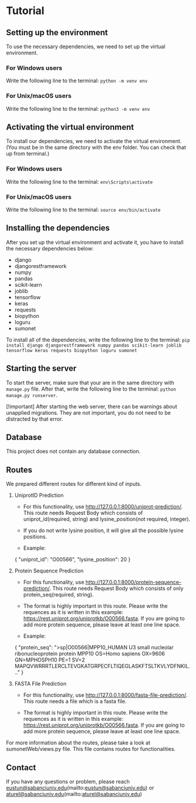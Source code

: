 # Tutorial

## Setting up the environment

To use the necessary dependencies, we need to set up the virtual environment.

### For Windows users

Write the following line to the terminal: `python -m venv env`

### For Unix/macOS users

Write the following line to the terminal: `python3 -m venv env`

## Activating the virtual environment

To install our dependencies, we need to activate the virtual environment. (You must be in the same directory with the env folder. You can check that up from terminal.)

### For Windows users

Write the following line to the terminal: `env\Scripts\activate`

### For Unix/macOS users

Write the following line to the terminal: `source env/bin/activate`

## Installing the dependencies

After you set up the virtual environment and activate it, you have to install the necessary dependencies below:

- django
- djangorestframework
- numpy
- pandas
- scikit-learn
- joblib
- tensorflow
- keras
- requests
- biopython
- loguru
- sumonet

To install all of the dependencies, write the following line to the terminal: `pip install django djangorestframework numpy pandas scikit-learn joblib tensorflow keras requests biopython loguru sumonet`

## Starting the server

To start the server, make sure that your are in the same directory with `manage.py` file. After that, write the following line to the terminal: `python manage.py runserver`.

[!important]
After starting the web server, there can be warnings about unapplied migrations. They are not important, you do not need to be distracted by that error.

## Database

This project does not contain any database connection.

## Routes

We prepared different routes for different kind of inputs.

1. UniprotID Prediction

   - For this functionality, use http://127.0.0.1:8000/uniprot-prediction/. This route needs Request Body which consists of uniprot_id(required, string) and lysine_position(not required, integer).

   - If you do not write lysine position, it will give all the possible lysine positions.

   - Example:

   {
   "uniprot_id": "O00566",
   "lysine_position": 20
   }

2. Protein Sequence Prediction

   - For this functionality, use http://127.0.0.1:8000/protein-sequence-prediction/. This route needs Request Body which consists of only protein_seq(required, string).

   - The format is highly important in this route. Please write the requences as it is written in this example: https://rest.uniprot.org/uniprotkb/O00566.fasta. If you are going to add more protein sequence, please leave at least one line space.

   - Example:

   {
   "protein_seq": ">sp|O00566|MPP10_HUMAN U3 small nucleolar ribonucleoprotein protein MPP10 OS=Homo sapiens OX=9606 GN=MPHOSPH10 PE=1 SV=2 MAPQVWRRRTLERCLTEVGKATGRPECFLTIQEGLASKFTSLTKVLYDFNKIL..."
   }

3. FASTA File Prediction

   - For this functionality, use http://127.0.0.1:8000/fasta-file-prediction/. This route needs a file which is a fasta file.

   - The format is highly important in this route. Please write the requences as it is written in this example: https://rest.uniprot.org/uniprotkb/O00566.fasta. If you are going to add more protein sequence, please leave at least one line space.

For more information about the routes, please take a look at sumonetWeb/views.py file. This file contains routes for functionalities.

## Contact

If you have any questions or problem, please reach eustun@sabanciuniv.edu(mailto:eustun@sabanciuniv.edu) or aturel@sabanciuniv.edu(mailto:aturel@sabanciuniv.edu)
